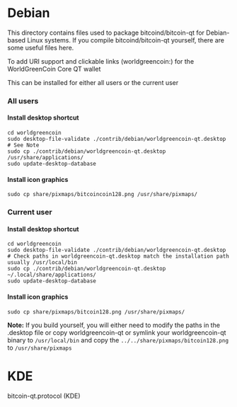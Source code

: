 
Debian
====================
This directory contains files used to package bitcoind/bitcoin-qt
for Debian-based Linux systems. If you compile bitcoind/bitcoin-qt yourself, there are some useful files here.

To add URI support and clickable links (worldgreencoin:<WorldGreenCoin addres>) for the WorldGreenCoin Core QT wallet

This can be installed for either all users or the current user

### All users

#### Install desktop shortcut
    cd worldgreencoin
    sudo desktop-file-validate ./contrib/debian/worldgreencoin-qt.desktop # See Note
    sudo cp ./contrib/debian/worldgreencoin-qt.desktop /usr/share/applications/
    sudo update-desktop-database

#### Install icon graphics
    sudo cp share/pixmaps/bitcoincoin128.png /usr/share/pixmaps/

### Current user

#### Install desktop shortcut
    cd worldgreencoin
    sudo desktop-file-validate ./contrib/debian/worldgreencoin-qt.desktop # Check paths in worldgreencoin-qt.desktop match the installation path usually /usr/local/bin
    sudo cp ./contrib/debian/worldgreencoin-qt.desktop ~/.local/share/applications/
    sudo update-desktop-database

#### Install icon graphics
    sudo cp share/pixmaps/bitcoin128.png /usr/share/pixmaps/


**Note:** If you build yourself, you will either need to modify the paths in
the .desktop file or copy worldgreencoin-qt or symlink your worldgreencoin-qt binary to `/usr/local/bin`
and copy the `../../share/pixmaps/bitcoin128.png` to `/usr/share/pixmaps`


KDE
====================
bitcoin-qt.protocol (KDE)